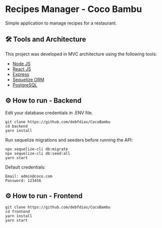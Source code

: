 # Recipes Manager - Coco Bambu

Simple application to manage recipes for a restaurant.

## :hammer_and_wrench: Tools and Architecture 

This project was developed in MVC architecture using the following tools:

- [Node JS](https://nodejs.org/en/)
- [React JS](https://reactjs.org/)
- [Express](https://expressjs.com/)
- [Sequelize ORM](https://sequelize.org/)
- [PostgreSQL](https://www.postgresql.org/)

## :gear: How to run - Backend

Edit your database credentials in .ENV file.

```
git clone https://github.com/debfdias/CocoBambu
cd backend
yarn install
```

Run sequelize migrations and seeders before running the API:

```
npx sequelize-cli db:migrate
npx sequelize-cli db:seed:all
yarn start
```

Default credentials:

```
Email: admin@coco.com
Password: 123456
```


## :gear: How to run - Frontend

```
git clone https://github.com/debfdias/CocoBambu
cd frontend
yarn install
yarn start
```

